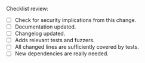 Checklist review:
 - [ ] Check for security implications from this change.
 - [ ] Documentation updated.
 - [ ] Changelog updated.
 - [ ] Adds relevant tests and fuzzers.
 - [ ] All changed lines are sufficiently covered by tests.
 - [ ] New dependencies are really needed.

